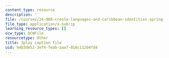 ```yaml
---
content_type: resource
description: ''
file: /courses/24-908-creole-languages-and-caribbean-identities-spring-2017/94b3de523ef4feabaaa7016c11204fd4_g0KqIIEjXiM.srt
file_type: application/x-subrip
learning_resource_types: []
ocw_type: OCWFile
resourcetype: Other
title: 3play caption file
uid: 94b3de52-3ef4-feab-aaa7-016c11204fd4
---
```

